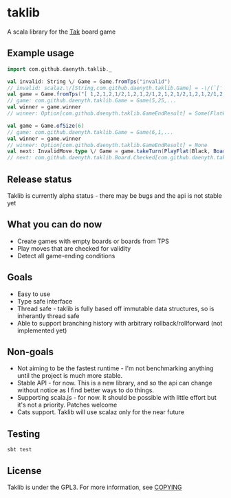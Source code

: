 # taklib
A scala library for the [Tak](cheapass.com/tak/) board game

## Example usage

```scala
import com.github.daenyth.taklib._
```

```scala
val invalid: String \/ Game = Game.fromTps("invalid")
// invalid: scalaz.\/[String,com.github.daenyth.taklib.Game] = -\/(`[' expected but `i' found)
val game = Game.fromTps("[ 1,2,1,2,1/2,1,2,1,2/1,2,1,2,1/2,1,2,1,2/1,2,1,2,1 12 2 ]").getOrElse(throw new Exception)
// game: com.github.daenyth.taklib.Game = Game(5,25,...
val winner = game.winner
// winner: Option[com.github.daenyth.taklib.GameEndResult] = Some(FlatWin(White))
```

```scala
val game = Game.ofSize(6)
// game: com.github.daenyth.taklib.Game = Game(6,1,...
val winner = game.winner
// winner: Option[com.github.daenyth.taklib.GameEndResult] = None
val next: InvalidMove.type \/ Game = game.takeTurn(PlayFlat(Black, BoardIndex(1, 1)))
// next: com.github.daenyth.taklib.Board.Checked[com.github.daenyth.taklib.Game] = \/-(Game(6,1,
```

## Release status
Taklib is currently alpha status - there may be bugs and the api is not stable yet

## What you can do now
- Create games with empty boards or boards from TPS
- Play moves that are checked for validity
- Detect all game-ending conditions

## Goals
- Easy to use
- Type safe interface
- Thread safe - taklib is fully based off immutable data structures, so is inherantly thread safe
- Able to support branching history with arbitrary rollback/rollforward (not implemented yet)

## Non-goals
- Not aiming to be the fastest runtime - I'm not benchmarking anything until the project is much more stable.
- Stable API - for now. This is a new library, and so the api can change without notice as I find better ways to do things.
- Supporting scala.js - for now. It should be possible with little effort but it's not a priority. Patches welcome
- Cats support. Taklib will use scalaz only for the near future

## Testing

`sbt test`

## License

Taklib is under the GPL3. For more information, see [COPYING](COPYING)
